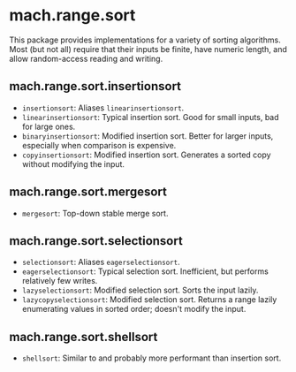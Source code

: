 # mach.range.sort

This package provides implementations for a variety of sorting algorithms.
Most (but not all) require that their inputs be finite, have numeric length,
and allow random-access reading and writing.

## mach.range.sort.insertionsort

- `insertionsort`: Aliases `linearinsertionsort`.
- `linearinsertionsort`: Typical insertion sort. Good for small inputs, bad for large ones.
- `binaryinsertionsort`: Modified insertion sort. Better for larger inputs, especially when comparison is expensive.
- `copyinsertionsort`: Modified insertion sort. Generates a sorted copy without modifying the input.

## mach.range.sort.mergesort

- `mergesort`: Top-down stable merge sort.

## mach.range.sort.selectionsort

- `selectionsort`: Aliases `eagerselectionsort`.
- `eagerselectionsort`: Typical selection sort. Inefficient, but performs relatively few writes.
- `lazyselectionsort`: Modified selection sort. Sorts the input lazily.
- `lazycopyselectionsort`: Modified selection sort. Returns a range lazily enumerating values in sorted order; doesn't modify the input.

## mach.range.sort.shellsort

- `shellsort`: Similar to and probably more performant than insertion sort.
